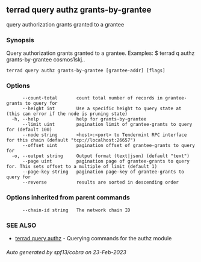 ## terrad query authz grants-by-grantee

query authorization grants granted to a grantee

### Synopsis

Query authorization grants granted to a grantee.
Examples:
$ terrad q authz grants-by-grantee cosmos1skj..

```
terrad query authz grants-by-grantee [grantee-addr] [flags]
```

### Options

```
      --count-total       count total number of records in grantee-grants to query for
      --height int        Use a specific height to query state at (this can error if the node is pruning state)
  -h, --help              help for grants-by-grantee
      --limit uint        pagination limit of grantee-grants to query for (default 100)
      --node string       <host>:<port> to Tendermint RPC interface for this chain (default "tcp://localhost:26657")
      --offset uint       pagination offset of grantee-grants to query for
  -o, --output string     Output format (text|json) (default "text")
      --page uint         pagination page of grantee-grants to query for. This sets offset to a multiple of limit (default 1)
      --page-key string   pagination page-key of grantee-grants to query for
      --reverse           results are sorted in descending order
```

### Options inherited from parent commands

```
      --chain-id string   The network chain ID
```

### SEE ALSO

* [terrad query authz](terrad_query_authz.md)	 - Querying commands for the authz module

###### Auto generated by spf13/cobra on 23-Feb-2023
